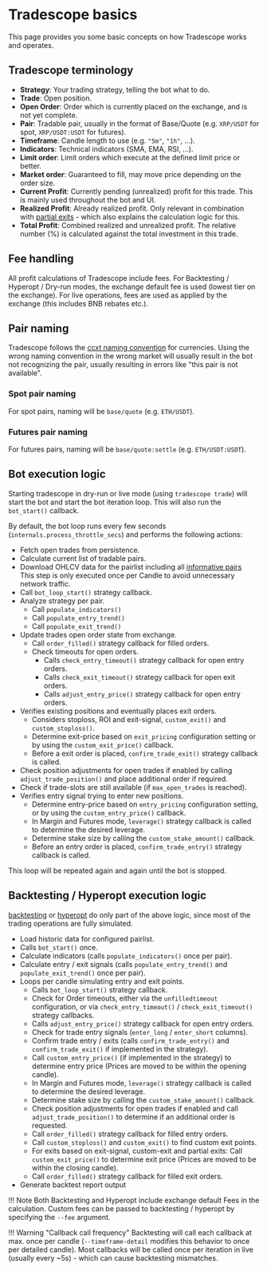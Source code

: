 # Tradescope basics

This page provides you some basic concepts on how Tradescope works and operates.

## Tradescope terminology

* **Strategy**: Your trading strategy, telling the bot what to do.
* **Trade**: Open position.
* **Open Order**: Order which is currently placed on the exchange, and is not yet complete.
* **Pair**: Tradable pair, usually in the format of Base/Quote (e.g. `XRP/USDT` for spot, `XRP/USDT:USDT` for futures).
* **Timeframe**: Candle length to use (e.g. `"5m"`, `"1h"`, ...).
* **Indicators**: Technical indicators (SMA, EMA, RSI, ...).
* **Limit order**: Limit orders which execute at the defined limit price or better.
* **Market order**: Guaranteed to fill, may move price depending on the order size.
* **Current Profit**: Currently pending (unrealized) profit for this trade. This is mainly used throughout the bot and UI.
* **Realized Profit**: Already realized profit. Only relevant in combination with [partial exits](strategy-callbacks.md#adjust-trade-position) - which also explains the calculation logic for this.
* **Total Profit**: Combined realized and unrealized profit. The relative number (%) is calculated against the total investment in this trade.

## Fee handling

All profit calculations of Tradescope include fees. For Backtesting / Hyperopt / Dry-run modes, the exchange default fee is used (lowest tier on the exchange). For live operations, fees are used as applied by the exchange (this includes BNB rebates etc.).

## Pair naming

Tradescope follows the [ccxt naming convention](https://docs.ccxt.com/#/README?id=consistency-of-base-and-quote-currencies) for currencies.
Using the wrong naming convention in the wrong market will usually result in the bot not recognizing the pair, usually resulting in errors like "this pair is not available".

### Spot pair naming

For spot pairs, naming will be `base/quote` (e.g. `ETH/USDT`).

### Futures pair naming

For futures pairs, naming will be `base/quote:settle` (e.g. `ETH/USDT:USDT`).

## Bot execution logic

Starting tradescope in dry-run or live mode (using `tradescope trade`) will start the bot and start the bot iteration loop.
This will also run the `bot_start()` callback.

By default, the bot loop runs every few seconds (`internals.process_throttle_secs`) and performs the following actions:

* Fetch open trades from persistence.
* Calculate current list of tradable pairs.
* Download OHLCV data for the pairlist including all [informative pairs](strategy-customization.md#get-data-for-non-tradeable-pairs)  
  This step is only executed once per Candle to avoid unnecessary network traffic.
* Call `bot_loop_start()` strategy callback.
* Analyze strategy per pair.
  * Call `populate_indicators()`
  * Call `populate_entry_trend()`
  * Call `populate_exit_trend()`
* Update trades open order state from exchange.
  * Call `order_filled()` strategy callback for filled orders.
  * Check timeouts for open orders.
    * Calls `check_entry_timeout()` strategy callback for open entry orders.
    * Calls `check_exit_timeout()` strategy callback for open exit orders.
    * Calls `adjust_entry_price()` strategy callback for open entry orders.
* Verifies existing positions and eventually places exit orders.
  * Considers stoploss, ROI and exit-signal, `custom_exit()` and `custom_stoploss()`.
  * Determine exit-price based on `exit_pricing` configuration setting or by using the `custom_exit_price()` callback.
  * Before a exit order is placed, `confirm_trade_exit()` strategy callback is called.
* Check position adjustments for open trades if enabled by calling `adjust_trade_position()` and place additional order if required.
* Check if trade-slots are still available (if `max_open_trades` is reached).
* Verifies entry signal trying to enter new positions.
  * Determine entry-price based on `entry_pricing` configuration setting, or by using the `custom_entry_price()` callback.
  * In Margin and Futures mode, `leverage()` strategy callback is called to determine the desired leverage.
  * Determine stake size by calling the `custom_stake_amount()` callback.
  * Before an entry order is placed, `confirm_trade_entry()` strategy callback is called.

This loop will be repeated again and again until the bot is stopped.

## Backtesting / Hyperopt execution logic

[backtesting](backtesting.md) or [hyperopt](hyperopt.md) do only part of the above logic, since most of the trading operations are fully simulated.

* Load historic data for configured pairlist.
* Calls `bot_start()` once.
* Calculate indicators (calls `populate_indicators()` once per pair).
* Calculate entry / exit signals (calls `populate_entry_trend()` and `populate_exit_trend()` once per pair).
* Loops per candle simulating entry and exit points.
  * Calls `bot_loop_start()` strategy callback.
  * Check for Order timeouts, either via the `unfilledtimeout` configuration, or via `check_entry_timeout()` / `check_exit_timeout()` strategy callbacks.
  * Calls `adjust_entry_price()` strategy callback for open entry orders.
  * Check for trade entry signals (`enter_long` / `enter_short` columns).
  * Confirm trade entry / exits (calls `confirm_trade_entry()` and `confirm_trade_exit()` if implemented in the strategy).
  * Call `custom_entry_price()` (if implemented in the strategy) to determine entry price (Prices are moved to be within the opening candle).
  * In Margin and Futures mode, `leverage()` strategy callback is called to determine the desired leverage.
  * Determine stake size by calling the `custom_stake_amount()` callback.
  * Check position adjustments for open trades if enabled and call `adjust_trade_position()` to determine if an additional order is requested.
  * Call `order_filled()` strategy callback for filled entry orders.
  * Call `custom_stoploss()` and `custom_exit()` to find custom exit points.
  * For exits based on exit-signal, custom-exit and partial exits: Call `custom_exit_price()` to determine exit price (Prices are moved to be within the closing candle).
  * Call `order_filled()` strategy callback for filled exit orders.
* Generate backtest report output

!!! Note
    Both Backtesting and Hyperopt include exchange default Fees in the calculation. Custom fees can be passed to backtesting / hyperopt by specifying the `--fee` argument.

!!! Warning "Callback call frequency"
    Backtesting will call each callback at max. once per candle (`--timeframe-detail` modifies this behavior to once per detailed candle).
    Most callbacks will be called once per iteration in live (usually every ~5s) - which can cause backtesting mismatches.
